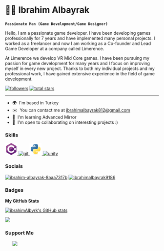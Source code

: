 # 🏄‍♂️ Ibrahim Albayrak

**`Passionate Man (Game Development/Game Designer)`**

Hello,
I am a passionate game developer. I have been developing games professionally for 7 years and have implemented many personal projects. I worked as a freelancer and now I am working as a Co-founder and Lead Game Developer at a company called Limerence.

At Limerence we develop VR Mid Core games. I have been pursuing my passion for game development for many years and I focus on improving myself in every new project. Thanks to both my individual projects and my professional work, I have gained extensive experience in the field of game development.

   <p align="left">
      <a href="https://github.com/ibrahimAlbyrk?tab=followers">
         <img alt="followers" title="Follow me on Github" src="https://custom-icon-badges.demolab.com/github/followers/ibrahimAlbyrk?color=236ad3&labelColor=1155ba&style=for-the-badge&logo=person-add&label=Follow&logoColor=white"/></a>
      <a href="https://github.com/ibrahimAlbyrk?tab=repositories&sort=stargazers">
         <img alt="total stars" title="Total stars on GitHub" src="https://custom-icon-badges.demolab.com/github/stars/ibrahimAlbyrk?color=55960c&style=for-the-badge&labelColor=488207&logo=star"/></a>
   </p>

---

* 🌍  I'm based in Turkey
* ✉️  You can contact me at [ibrahimalbayrak812@gmail.com](mailto:ibrahimalbayrak812@gmail.com)
* 🧠  I'm learning Advanced Mirror
* 🤝  I'm open to collaborating on interesting projects :)

### Skills


<p align="left"> <a href="https://www.w3schools.com/cs/" target="_blank" rel="noreferrer"> <img src="https://raw.githubusercontent.com/devicons/devicon/master/icons/csharp/csharp-original.svg" alt="csharp" width="40" height="40"/> </a> <a href="https://git-scm.com/" target="_blank" rel="noreferrer"> <img src="https://www.vectorlogo.zone/logos/git-scm/git-scm-icon.svg" alt="git" width="40" height="40"/> </a> <a href="https://www.python.org" target="_blank" rel="noreferrer"> <img src="https://raw.githubusercontent.com/devicons/devicon/master/icons/python/python-original.svg" alt="python" width="40" height="40"/> </a> <a href="https://unity.com/" target="_blank" rel="noreferrer"> <img src="https://www.vectorlogo.zone/logos/unity3d/unity3d-icon.svg" alt="unity" width="40" height="40"/> </a> </p>


### Socials

<p align="left">
<a href="https://linkedin.com/in/ibrahim-albayrak-8aaa7317b" target="blank"><img align="center" src="https://raw.githubusercontent.com/rahuldkjain/github-profile-readme-generator/master/src/images/icons/Social/linked-in-alt.svg" alt="ibrahim-albayrak-8aaa7317b" height="30" width="40" /></a>
<a href="https://www.youtube.com/c/ibrahimalbayrak9186" target="blank"><img align="center" src="https://raw.githubusercontent.com/rahuldkjain/github-profile-readme-generator/master/src/images/icons/Social/youtube.svg" alt="ibrahimalbayrak9186" height="30" width="40" /></a>
</p>

### Badges

<b>My GitHub Stats</b>

<a href="http://www.github.com/ibrahimAlbyrk"><img src="https://github-readme-stats.vercel.app/api?username=ibrahimAlbyrk&show_icons=true&hide=&count_private=true&title_color=0891b2&text_color=ffffff&icon_color=0891b2&bg_color=1c1917&hide_border=true&show_icons=true" alt="ibrahimAlbyrk's GitHub stats" /></a>

<a href="http://www.github.com/ibrahimAlbyrk"><img src="https://github-readme-streak-stats.herokuapp.com/?user=ibrahimAlbyrk&stroke=ffffff&background=1c1917&ring=0891b2&fire=0891b2&currStreakNum=ffffff&currStreakLabel=0891b2&sideNums=ffffff&sideLabels=ffffff&dates=ffffff&hide_border=true" /></a>

### Support Me

<ul style="list-style-type: none; margin: 0;">

<li style="display: inline-block; margin-right: 0.25rem;"><a href="https://www.buymeacoffee.com/ycsrlxaz6l"><img src="https://cdn.buymeacoffee.com/buttons/v2/default-yellow.png" width="150"/></a></li>

</ul>
